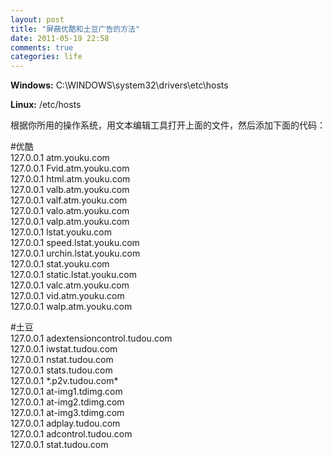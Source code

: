 ```yaml
---
layout: post
title: "屏蔽优酷和土豆广告的方法"
date: 2011-05-19 22:58
comments: true
categories: life
---
```

**Windows:** C:\WINDOWS\system32\drivers\etc\hosts

**Linux:** /etc/hosts

根据你所用的操作系统，用文本编辑工具打开上面的文件，然后添加下面的代码：

\#优酷  
127.0.0.1 atm.youku.com  
127.0.0.1 Fvid.atm.youku.com  
127.0.0.1 html.atm.youku.com  
127.0.0.1 valb.atm.youku.com  
127.0.0.1 valf.atm.youku.com  
127.0.0.1 valo.atm.youku.com  
127.0.0.1 valp.atm.youku.com  
127.0.0.1 lstat.youku.com  
127.0.0.1 speed.lstat.youku.com  
127.0.0.1 urchin.lstat.youku.com  
127.0.0.1 stat.youku.com  
127.0.0.1 static.lstat.youku.com  
127.0.0.1 valc.atm.youku.com  
127.0.0.1 vid.atm.youku.com  
127.0.0.1 walp.atm.youku.com  

\#土豆  
127.0.0.1 adextensioncontrol.tudou.com  
127.0.0.1 iwstat.tudou.com  
127.0.0.1 nstat.tudou.com  
127.0.0.1 stats.tudou.com  
127.0.0.1 \*.p2v.tudou.com\*  
127.0.0.1 at-img1.tdimg.com  
127.0.0.1 at-img2.tdimg.com  
127.0.0.1 at-img3.tdimg.com  
127.0.0.1 adplay.tudou.com  
127.0.0.1 adcontrol.tudou.com  
127.0.0.1 stat.tudou.com  
